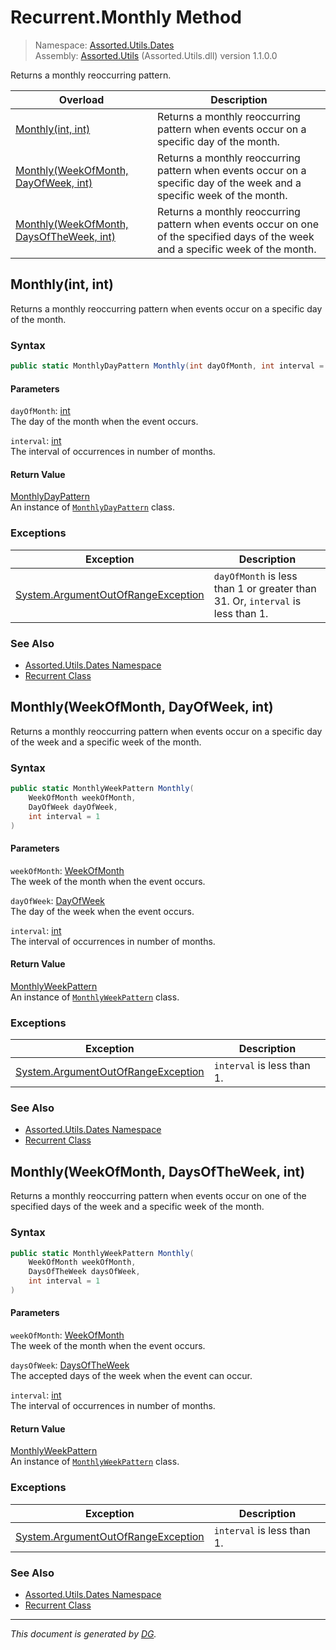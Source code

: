﻿# Recurrent.Monthly Method

> Namespace: [Assorted.Utils.Dates](index.md#assortedutilsdates-namespace)\
> Assembly: [Assorted.Utils](index.md) (Assorted.Utils.dll) version 1.1.0.0

Returns a monthly reoccurring pattern.

Overload | Description
--- | ---
[Monthly(int, int)](Assorted.Utils.Dates.Recurrent.Monthly.md#monthlyint-int) | Returns a monthly reoccurring pattern when events occur on a specific day of the month.
[Monthly(WeekOfMonth, DayOfWeek, int)](Assorted.Utils.Dates.Recurrent.Monthly.md#monthlyweekofmonth-dayofweek-int) | Returns a monthly reoccurring pattern when events occur on a specific day of the week and a specific week of the month.
[Monthly(WeekOfMonth, DaysOfTheWeek, int)](Assorted.Utils.Dates.Recurrent.Monthly.md#monthlyweekofmonth-daysoftheweek-int) | Returns a monthly reoccurring pattern when events occur on one of the specified days of the week and a specific week of the month.

## Monthly(int, int)

Returns a monthly reoccurring pattern when events occur on a specific day of the month.

### Syntax

```csharp
public static MonthlyDayPattern Monthly(int dayOfMonth, int interval = 1)
```

#### Parameters

`dayOfMonth`: [int](https://docs.microsoft.com/en-us/dotnet/api/system.int32)\
The day of the month when the event occurs.

`interval`: [int](https://docs.microsoft.com/en-us/dotnet/api/system.int32)\
The interval of occurrences in number of months.

#### Return Value

[MonthlyDayPattern](Assorted.Utils.Dates.Patterns.MonthlyDayPattern.md)\
An instance of [`MonthlyDayPattern`](Assorted.Utils.Dates.Patterns.MonthlyDayPattern.md) class.

### Exceptions

Exception | Description
--- | ---
[System.ArgumentOutOfRangeException](https://docs.microsoft.com/en-us/dotnet/api/system.argumentoutofrangeexception) | `dayOfMonth` is less than 1 or greater than 31. Or, `interval` is less than 1.

### See Also

- [Assorted.Utils.Dates Namespace](index.md#assortedutilsdates-namespace)
- [Recurrent Class](Assorted.Utils.Dates.Recurrent.md)

## Monthly(WeekOfMonth, DayOfWeek, int)

Returns a monthly reoccurring pattern when events occur on a specific day of the week and a specific week of the month.

### Syntax

```csharp
public static MonthlyWeekPattern Monthly(
    WeekOfMonth weekOfMonth, 
    DayOfWeek dayOfWeek, 
    int interval = 1
)
```

#### Parameters

`weekOfMonth`: [WeekOfMonth](Assorted.Utils.Dates.WeekOfMonth.md)\
The week of the month when the event occurs.

`dayOfWeek`: [DayOfWeek](https://docs.microsoft.com/en-us/dotnet/api/system.dayofweek)\
The day of the week when the event occurs.

`interval`: [int](https://docs.microsoft.com/en-us/dotnet/api/system.int32)\
The interval of occurrences in number of months.

#### Return Value

[MonthlyWeekPattern](Assorted.Utils.Dates.Patterns.MonthlyWeekPattern.md)\
An instance of [`MonthlyWeekPattern`](Assorted.Utils.Dates.Patterns.MonthlyWeekPattern.md) class.

### Exceptions

Exception | Description
--- | ---
[System.ArgumentOutOfRangeException](https://docs.microsoft.com/en-us/dotnet/api/system.argumentoutofrangeexception) | `interval` is less than 1.

### See Also

- [Assorted.Utils.Dates Namespace](index.md#assortedutilsdates-namespace)
- [Recurrent Class](Assorted.Utils.Dates.Recurrent.md)

## Monthly(WeekOfMonth, DaysOfTheWeek, int)

Returns a monthly reoccurring pattern when events occur on one of the specified days of the week and a specific week of the month.

### Syntax

```csharp
public static MonthlyWeekPattern Monthly(
    WeekOfMonth weekOfMonth, 
    DaysOfTheWeek daysOfWeek, 
    int interval = 1
)
```

#### Parameters

`weekOfMonth`: [WeekOfMonth](Assorted.Utils.Dates.WeekOfMonth.md)\
The week of the month when the event occurs.

`daysOfWeek`: [DaysOfTheWeek](Assorted.Utils.Dates.DaysOfTheWeek.md)\
The accepted days of the week when the event can occur.

`interval`: [int](https://docs.microsoft.com/en-us/dotnet/api/system.int32)\
The interval of occurrences in number of months.

#### Return Value

[MonthlyWeekPattern](Assorted.Utils.Dates.Patterns.MonthlyWeekPattern.md)\
An instance of [`MonthlyWeekPattern`](Assorted.Utils.Dates.Patterns.MonthlyWeekPattern.md) class.

### Exceptions

Exception | Description
--- | ---
[System.ArgumentOutOfRangeException](https://docs.microsoft.com/en-us/dotnet/api/system.argumentoutofrangeexception) | `interval` is less than 1.

### See Also

- [Assorted.Utils.Dates Namespace](index.md#assortedutilsdates-namespace)
- [Recurrent Class](Assorted.Utils.Dates.Recurrent.md)

---

_This document is generated by [DG](https://github.com/Khojasteh/dg)._
